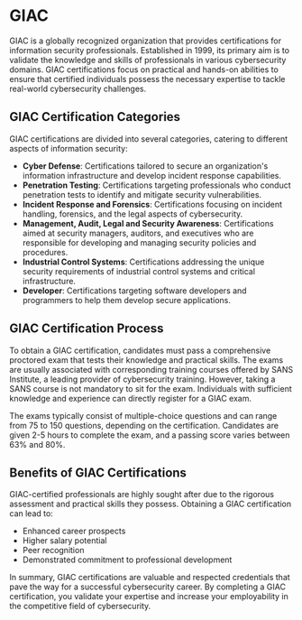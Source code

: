 # GIAC

GIAC is a globally recognized organization that provides certifications for information security professionals. Established in 1999, its primary aim is to validate the knowledge and skills of professionals in various cybersecurity domains. GIAC certifications focus on practical and hands-on abilities to ensure that certified individuals possess the necessary expertise to tackle real-world cybersecurity challenges. 

## GIAC Certification Categories

GIAC certifications are divided into several categories, catering to different aspects of information security:

- **Cyber Defense**: Certifications tailored to secure an organization's information infrastructure and develop incident response capabilities.
- **Penetration Testing**: Certifications targeting professionals who conduct penetration tests to identify and mitigate security vulnerabilities.
- **Incident Response and Forensics**: Certifications focusing on incident handling, forensics, and the legal aspects of cybersecurity.
- **Management, Audit, Legal and Security Awareness**: Certifications aimed at security managers, auditors, and executives who are responsible for developing and managing security policies and procedures.
- **Industrial Control Systems**: Certifications addressing the unique security requirements of industrial control systems and critical infrastructure.
- **Developer**: Certifications targeting software developers and programmers to help them develop secure applications.

## GIAC Certification Process

To obtain a GIAC certification, candidates must pass a comprehensive proctored exam that tests their knowledge and practical skills. The exams are usually associated with corresponding training courses offered by SANS Institute, a leading provider of cybersecurity training. However, taking a SANS course is not mandatory to sit for the exam. Individuals with sufficient knowledge and experience can directly register for a GIAC exam.

The exams typically consist of multiple-choice questions and can range from 75 to 150 questions, depending on the certification. Candidates are given 2-5 hours to complete the exam, and a passing score varies between 63% and 80%.

## Benefits of GIAC Certifications

GIAC-certified professionals are highly sought after due to the rigorous assessment and practical skills they possess. Obtaining a GIAC certification can lead to:

- Enhanced career prospects
- Higher salary potential
- Peer recognition
- Demonstrated commitment to professional development

In summary, GIAC certifications are valuable and respected credentials that pave the way for a successful cybersecurity career. By completing a GIAC certification, you validate your expertise and increase your employability in the competitive field of cybersecurity.